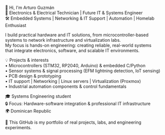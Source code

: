 👋 Hi, I'm Arturo Guzmán  
🔌 Electronics & Electrical Technician | Future IT & Systems Engineer  
🛠️ Embedded Systems | Networking & IT Support | Automation | Homelab Enthusiast  

I build practical hardware and IT solutions, from microcontroller-based systems to network infrastructure and virtualization labs.  
My focus is hands-on engineering: creating reliable, real-world systems that integrate electronics, software, and scalable IT environments.

💡 Projects & interests  
• Microcontrollers (STM32, RP2040, Arduino) & embedded C/Python  
• Sensor systems & signal processing (EFM lightning detection, IoT sensing)  
• PCB design & prototyping  
• IT support | Networking | Linux servers | Virtualization (Proxmox)  
• Industrial automation components & control fundamentals  

🎓 Systems Engineering student  
🔒 Focus: Hardware-software integration & professional IT infrastructure  
🌍 Dominican Republic  

📁 This GitHub is my portfolio of real projects, labs, and engineering experiments.
